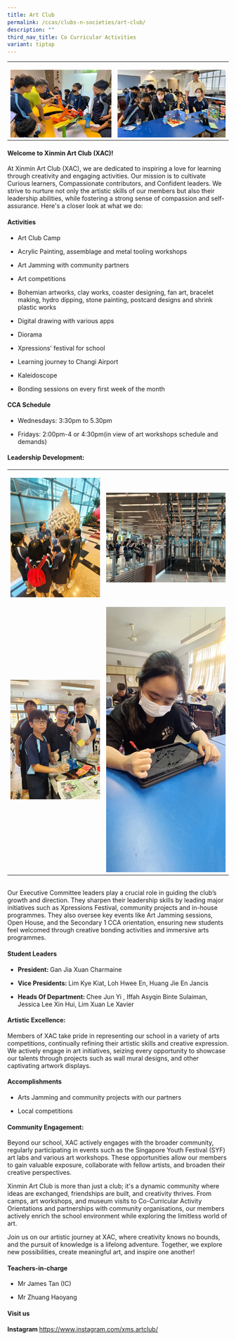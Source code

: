 ```yaml
---
title: Art Club
permalink: /ccas/clubs-n-societies/art-club/
description: ""
third_nav_title: Co Curricular Activities
variant: tiptap
---
```

<table style="minWidth: 50px">
<colgroup>
<col>
<col>
</colgroup>
<tbody>
<tr>
<th rowspan="1" colspan="1">
<p></p>
<div class="isomer-image-wrapper">
<img style="width: 100%" height="auto" width="100%" alt="" src="/images/CCAs/Art Club/Picture1.jpg">
</div>
</th>
<th rowspan="1" colspan="1">
<p></p>
<div class="isomer-image-wrapper">
<img style="width: 100%" height="auto" width="100%" alt="" src="/images/CCAs/Art Club/Picture2.jpg">
</div>
</th>
</tr>
</tbody>
</table>
<h4><strong>Welcome to Xinmin Art Club (XAC)!</strong></h4>
<p>At Xinmin Art Club (XAC), we are dedicated to inspiring a love for learning
through creativity and engaging activities. Our mission is to cultivate
Curious learners, Compassionate contributors, and Confident leaders. We
strive to nurture not only the artistic skills of our members but also
their leadership abilities, while fostering a strong sense of compassion
and self-assurance. Here's a closer look at what we do:</p>
<h4><strong>Activities</strong></h4>
<ul data-tight="true" class="tight">
<li>
<p>Art Club Camp</p>
</li>
<li>
<p>Acrylic Painting, assemblage and metal tooling workshops</p>
</li>
<li>
<p>Art Jamming with community partners</p>
</li>
<li>
<p>Art competitions</p>
</li>
<li>
<p>Bohemian artworks, clay works, coaster designing, fan art, bracelet making,
hydro dipping, stone painting, postcard designs and shrink plastic works</p>
</li>
<li>
<p>Digital drawing with various apps</p>
</li>
<li>
<p>Diorama</p>
</li>
<li>
<p>Xpressions’ festival for school</p>
</li>
<li>
<p>Learning journey to Changi Airport</p>
</li>
<li>
<p>Kaleidoscope</p>
</li>
<li>
<p>Bonding sessions on every first week of the month</p>
</li>
</ul>
<p></p>
<h4><strong>CCA Schedule</strong></h4>
<ul data-tight="true" class="tight">
<li>
<p>Wednesdays: 3:30pm to 5.30pm</p>
</li>
<li>
<p>Fridays: 2:00pm-4 or 4:30pm(in view of art workshops schedule and demands)</p>
<p></p>
</li>
</ul>
<h4><strong>Leadership Development:</strong></h4>
<table style="minWidth: 50px">
<colgroup>
<col>
<col>
</colgroup>
<tbody>
<tr>
<th rowspan="1" colspan="1">
<p></p>
<div class="isomer-image-wrapper">
<img style="width: 100%" height="auto" width="100%" alt="" src="/images/CCAs/Art Club/2025_1.jpg">
</div>
</th>
<th rowspan="1" colspan="1">
<p></p>
<div class="isomer-image-wrapper">
<img style="width: 100%" height="auto" width="100%" alt="" src="/images/CCAs/Art Club/2025_2.jpg">
</div>
</th>
</tr>
<tr>
<td rowspan="1" colspan="1">
<p></p>
<div class="isomer-image-wrapper">
<img style="width: 100%" height="auto" width="100%" alt="" src="/images/CCAs/Art Club/2025_3.jpg">
</div>
</td>
<td rowspan="1" colspan="1">
<p></p>
<div class="isomer-image-wrapper">
<img style="width: 100%" height="auto" width="100%" alt="" src="/images/CCAs/Art Club/2025_4.jpg">
</div>
</td>
</tr>
</tbody>
</table>
<p>
<br>Our Executive Committee leaders play a crucial role in guiding the club’s
growth and direction. They sharpen their leadership skills by leading major
initiatives such as Xpressions Festival, community projects and in-house
programmes. They also oversee key events like Art Jamming sessions, Open
House, and the Secondary 1 CCA orientation, ensuring new students feel
welcomed through creative bonding activities and immersive arts programmes.</p>
<h4><strong>Student Leaders</strong></h4>
<ul data-tight="true" class="tight">
<li>
<p><strong>President: </strong>Gan Jia Xuan Charmaine</p>
</li>
<li>
<p><strong>Vice Presidents: </strong>Lim Kye Kiat, Loh Hwee En, Huang Jie
En Jancis</p>
</li>
<li>
<p><strong>Heads Of Department: </strong>Chee Jun Yi , Iffah Asyqin Binte
Sulaiman, Jessica Lee Xin Hui, Lim Xuan Le Xavier</p>
<p></p>
</li>
</ul>
<h4><strong>Artistic Excellence:</strong></h4>
<p>Members of XAC take pride in representing our school in a variety of arts
competitions, continually refining their artistic skills and creative expression.
We actively engage in art initiatives, seizing every opportunity to showcase
our talents through projects such as wall mural designs, and other captivating
artwork displays.</p>
<h4><strong>Accomplishments</strong></h4>
<ul data-tight="true" class="tight">
<li>
<p>Arts Jamming and community projects with our partners</p>
</li>
<li>
<p>Local competitions</p>
</li>
</ul>
<h4><strong>Community Engagement:</strong></h4>
<p>Beyond our school, XAC actively engages with the broader community, regularly
participating in events such as the Singapore Youth Festival (SYF) art
labs and various art workshops. These opportunities allow our members to
gain valuable exposure, collaborate with fellow artists, and broaden their
creative perspectives.</p>
<p>Xinmin Art Club is more than just a club; it's a dynamic community where
ideas are exchanged, friendships are built, and creativity thrives. From
camps, art workshops, and museum visits to Co-Curricular Activity Orientations
and partnerships with community organisations, our members actively enrich
the school environment while exploring the limitless world of art.</p>
<p>Join us on our artistic journey at XAC, where creativity knows no bounds,
and the pursuit of knowledge is a lifelong adventure. Together, we explore
new possibilities, create meaningful art, and inspire one another!</p>
<h4><strong>Teachers-in-charge</strong></h4>
<ul data-tight="true" class="tight">
<li>
<p>Mr James Tan (IC)</p>
</li>
<li>
<p>Mr Zhuang Haoyang</p>
</li>
</ul>
<h4><strong>Visit us</strong></h4>
<p><strong>Instagram </strong><a href="https://www.instagram.com/xms.artclub/" rel="noopener noreferrer nofollow" target="_blank">https://www.instagram.com/xms.artclub/</a>
</p>
<p></p>